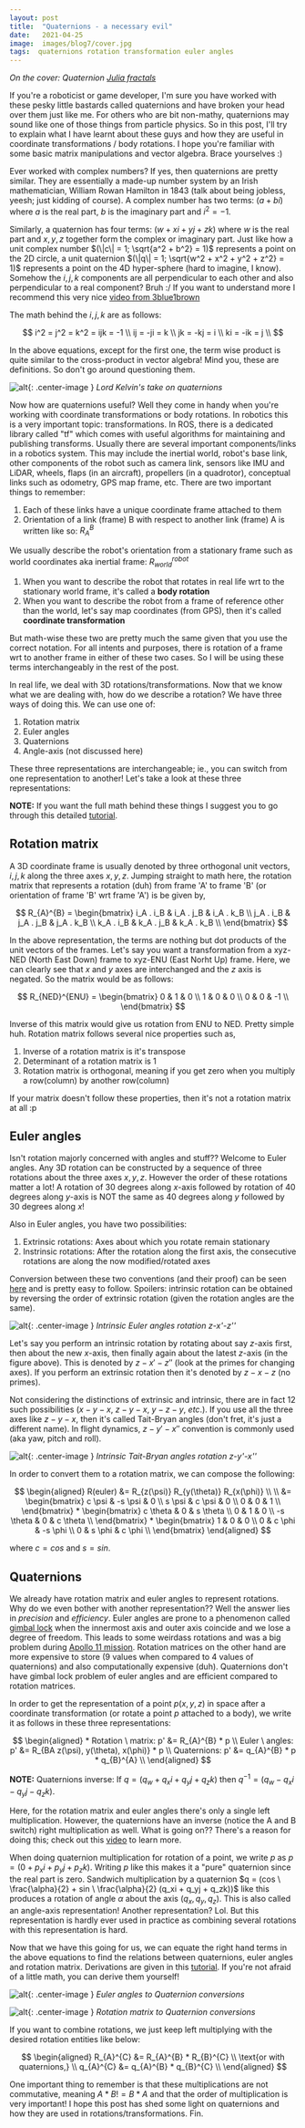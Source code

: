```yaml
---
layout: post
title:  "Quaternions - a necessary evil"
date:   2021-04-25
image:  images/blog7/cover.jpg
tags:  quaternions rotation transformation euler angles
---
```

*On the cover: Quaternion [Julia fractals](http://paulbourke.net/fractals/quatjulia/)*

If you're a roboticist or game developer, I'm sure you have worked with these pesky little bastards called quaternions and have broken your head over them just like me. For others who are bit non-mathy, quaternions may sound like one of those things from particle physics. So in this post, I'll try to explain what I have learnt about these guys and how they are useful in coordinate transformations / body rotations. I hope you're familiar with some basic matrix manipulations and vector algebra. Brace yourselves :)

Ever worked with complex numbers? If yes, then quaternions are pretty similar. They are essentially a made-up number system by an Irish mathematician, William Rowan Hamilton in 1843 (talk about being jobless, yeesh; just kidding of course). A complex number has two terms: $(a + bi)$ where $a$ is the real part, $b$ is the imaginary part and $i^2 = -1$. 

Similarly, a quaternion has four terms: $(w + xi + yj + zk)$ where $w$ is the real part and $x, y, z$ together form the complex or imaginary part. Just like how a unit complex number $(\|c\| = 1; \sqrt{a^2 + b^2} = 1)$ represents a point on the 2D circle, a unit quaternion $(\|q\| = 1; \sqrt{w^2 + x^2 + y^2 + z^2} = 1)$ represents a point on the 4D hyper-sphere (hard to imagine, I know). Somehow the $i, j, k$ components are all perpendicular to each other and also perpendicular to a real component? Bruh :/ If you want to understand more I recommend this very nice [video from 3blue1brown](https://www.youtube.com/watch?v=d4EgbgTm0Bg)

The math behind the $i, j, k$ are as follows:

$$
i^2 = j^2 = k^2 = ijk = -1 \\
ij = -ji = k \\
jk = -kj = i \\
ki = -ik = j \\
$$

In the above equations, except for the first one, the term wise product is quite similar to the cross-product in vector algebra! Mind you, these are definitions. So don't go around questioning them.

![alt](/images/blog7/quote.jpg){: .center-image }
*Lord Kelvin's take on quaternions*

Now how are quaternions useful? Well they come in handy when you're working with coordinate transformations or body rotations. In robotics this is a very important topic: transformations. In ROS, there is a dedicated library called "tf" which comes with useful algorithms for maintaining and publishing transforms. Usually there are several important components/links in a robotics system. This may include the inertial world, robot's base link, other components of the robot such as camera link, sensors like IMU and LiDAR, wheels, flaps (in an aircraft), propellers (in a quadrotor), conceptual links such as odometry, GPS map frame, etc. There are two important things to remember:
1. Each of these links have a unique coordinate frame attached to them
2. Orientation of a link (frame) B with respect to another link (frame) A is written like so: $R_{A}^{B}$

We usually describe the robot's orientation from a stationary frame such as world coordinates aka inertial frame: $R_{world}^{robot}$
1. When you want to describe the robot that rotates in real life wrt to the stationary world frame, it's called a **body rotation**
2. When you want to describe the robot from a frame of reference other than the world, let's say map coordinates (from GPS), then it's called **coordinate transformation**

But math-wise these two are pretty much the same given that you use the correct notation. For all intents and purposes, there is rotation of a frame wrt to another frame in either of these two cases. So I will be using these terms interchangeably in the rest of the post.

In real life, we deal with 3D rotations/transformations. Now that we know what we are dealing with, how do we describe a rotation? We have three ways of doing this. We can use one of:
1. Rotation matrix
2. Euler angles
3. Quaternions 
4. Angle-axis (not discussed here)

These three representations are interchangeable; ie., you can switch from one representation to another! Let's take a look at these three representations:

**NOTE:**
If you want the full math behind these things I suggest you to go through this detailed [tutorial](https://www.weizmann.ac.il/sci-tea/benari/sites/sci-tea.benari/files/uploads/softwareAndLearningMaterials/quaternion-tutorial-2-0-1.pdf).

## Rotation matrix
A 3D coordinate frame is usually denoted by three orthogonal unit vectors, $i, j, k$ along the three axes $x, y, z$. Jumping straight to math here, the rotation matrix that represents a rotation (duh) from frame 'A' to frame 'B' (or orientation of frame 'B' wrt frame 'A') is be given by,

$$
R_{A}^{B} = 
\begin{bmatrix} 
i_A . i_B   &  i_A . j_B  &  i_A . k_B \\
j_A . i_B   &  j_A . j_B  &  j_A . k_B \\
k_A . i_B   &  k_A . j_B  &  k_A . k_B \\
\end{bmatrix}
$$

In the above representation, the terms are nothing but dot products of the unit vectors of the frames. Let's say you want a transformation from a xyz-NED (North East Down) frame to xyz-ENU (East Norht Up) frame. Here, we can clearly see that $x$ and $y$ axes are interchanged and the $z$ axis is negated. So the matrix would be as follows:

$$
R_{NED}^{ENU} = 
\begin{bmatrix} 
0   &  1  &  0 \\
1   &  0  &  0 \\
0   &  0  &  -1 \\
\end{bmatrix}
$$

Inverse of this matrix would give us rotation from ENU to NED. Pretty simple huh. Rotation matrix follows several nice properties such as, 
1. Inverse of a rotation matrix is it's transpose
2. Determinant of a rotation matrix is 1
3. Rotation matrix is orthogonal, meaning if you get zero when you multiply a row(column) by another row(column)

If your matrix doesn't follow these properties, then it's not a rotation matrix at all :p

## Euler angles
Isn't rotation majorly concerned with angles and stuff?? Welcome to Euler angles. Any 3D rotation can be constructed by a sequence of three rotations about the three axes $x, y, z$. However the order of these rotations matter a lot! A rotation of 30 degrees along $x$-axis followed by rotation of 40 degrees along $y$-axis is NOT the same as 40 degrees along $y$ followed by 30 degrees along $x$! 

Also in Euler angles, you have two possibilities:
1. Extrinsic rotations: Axes about which you rotate remain stationary
2. Instrinsic rotations: After the rotation along the first axis, the consecutive rotations are along the now modified/rotated axes

Conversion between these two conventions (and their proof) can be seen [here](https://dreamanddead.github.io/post/understanding-euler-angles/#:~:text=extrinsic%20means%20the%20original%20coordinate,solidary%20with%20the%20moving%20object.) and is pretty easy to follow. Spoilers: intrinsic rotation can be obtained by reversing the order of extrinsic rotation (given the rotation angles are the same).

![alt](/images/blog7/euler_intrinsic.gif){: .center-image }
*Intrinsic Euler angles rotation z-x'-z''*

Let's say you perform an intrinsic rotation by rotating about say $z$-axis first, then about the new $x$-axis, then finally again about the latest $z$-axis (in the figure above). This is denoted by $z-x'-z''$ (look at the primes for changing axes). If you perform an extrinsic rotation then it's denoted by $z-x-z$ (no primes). 

Not considering the distinctions of extrinsic and intrinsic, there are in fact 12 such possibilities $(x-y-x, \ z-y-x, \ y-z-y , \ etc.)$. If you use all the three axes like $z-y-x$, then it's called Tait-Bryan angles (don't fret, it's just a different name). In flight dynamics, $z-y'-x''$ convention is commonly used (aka yaw, pitch and roll).

![alt](/images/blog7/plane_rpy.gif){: .center-image }
*Intrinsic Tait-Bryan angles rotation z-y'-x''*

In order to convert them to a rotation matrix, we can compose the following:

$$
\begin{aligned} 
R(euler) &= R_{z(\psi)} R_{y(\theta)} R_{x(\phi)} \\ \\
&= 
\begin{bmatrix} 
c \psi   &  -s \psi  &  0 \\
s \psi   &  c \psi  &  0 \\
0   &  0  &  1 \\
\end{bmatrix} * 
\begin{bmatrix} 
c \theta   &  0  &  s \theta \\
0   &  1  &  0 \\
-s \theta   &  0  &  c \theta \\
\end{bmatrix} *
\begin{bmatrix} 
1  &  0  &  0 \\
0  &  c \phi  &  -s \phi \\
0  &  s \phi  &  c \phi \\
\end{bmatrix}
\end{aligned}
$$

where $c = cos$ and $s = sin$.

## Quaternions
We already have rotation matrix and euler angles to represent rotations. Why do we even bother with another representation?? Well the answer lies in *precision* and *efficiency*. Euler angles are prone to a phenomenon called [gimbal lock](https://www.youtube.com/watch?v=zc8b2Jo7mno&t=350s&ab_channel=TheVintageSpaceTheVintageSpaceVerified) when the innermost axis and outer axis coincide and we lose a degree of freedom. This leads to some weirdass rotations and was a big problem during [Apollo 11 mission](https://en.wikipedia.org/wiki/Gimbal_lock#:~:text=A%20well-known%20gimbal%20lock%20incident%20happened%20in%20the%20Apollo%2011%20Moon%20mission.). Rotation matrices on the other hand are more expensive to store (9 values when compared to 4 values of quaternions) and also computationally expensive (duh). Quaternions don't have gimbal lock problem of euler angles and are efficient compared to rotation matrices.

In order to get the representation of a point $p (x,y,z)$ in space after a coordinate transformation (or rotate a point $p$ attached to a body), we write it as follows in these three representations:

$$
\begin{aligned} *
Rotation \ matrix: p' &=  R_{A}^{B} * p \\
Euler \ angles:    p' &=  R_{BA z(\psi), y(\theta), x(\phi)} * p \\
Quaternions:     p' &=  q_{A}^{B} * p * q_{B}^{A} \\
\end{aligned}
$$

**NOTE:** Quaternions inverse: If $q = (q_w + q_xi + q_yj + q_zk)$ then $q^{-1} = (q_w - q_xi - q_yj - q_zk)$.

Here, for the rotation matrix and euler angles there's only a single left multiplication. However, the quaternions have an inverse (notice the A and B switch) right multiplication as well. What is going on?? There's a reason for doing this; check out this [video](https://www.youtube.com/watch?v=jTgdKoQv738&ab_channel=PenguinMathsPenguinMaths) to learn more. 

When doing quaternion multiplication for rotation of a point, we write $p$ as $p = (0 + p_x i + p_y j + p_z k)$. Writing $p$ like this makes it a "pure" quaternion since the real part is zero. Sandwich multiplication by a quaternion $q = (cos \ \frac{\alpha}{2} + sin \ \frac{\alpha}{2}  (q_xi + q_yj + q_zk))$ like this produces a rotation of angle $\alpha$ about the axis $(q_x, q_y, q_z)$. This is also called an angle-axis representation! Another representation? Lol. But this representation is hardly ever used in practice as combining several rotations with this representation is hard.  

Now that we have this going for us, we can equate the right hand terms in the above equations to find the relations between quaternions, euler angles and rotation matrix. Derivations are given in this [tutorial](https://www.weizmann.ac.il/sci-tea/benari/sites/sci-tea.benari/files/uploads/softwareAndLearningMaterials/quaternion-tutorial-2-0-1.pdf). If you're not afraid of a little math, you can derive them yourself!

![alt](/images/blog7/euler_to_quat.png){: .center-image }
*Euler angles to Quaternion conversions*

![alt](/images/blog7/rot_to_quat.png){: .center-image }
*Rotation matrix to Quaternion conversions*

If you want to combine rotations, we just keep left multiplying with the desired rotation entities like below:

$$
\begin{aligned}
R_{A}^{C} &= R_{A}^{B} * R_{B}^{C} \\ 
\text{or with quaternions,} \\
q_{A}^{C} &= q_{A}^{B} * q_{B}^{C} \\ 
\end{aligned}
$$

One important thing to remember is that these multiplications are not commutative, meaning $A*B != B*A$ and that the order of multiplication is very important! I hope this post has shed some light on quaternions and how they are used in rotations/transformations. Fin.